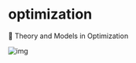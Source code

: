 # optimization
:book: Theory and Models in Optimization

![img](https://miro.medium.com/max/1200/1*favAf6-bxBs5qo_Vv0Wn4Q.png)

